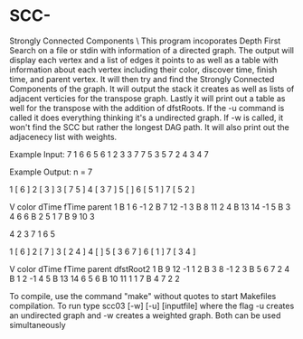# SCC-
Strongly Connected Components \\
This program incoporates Depth First Search on a file or 
stdin with information of a directed graph. The output will
display each vertex and a list of edges it points to as well
as a table with information about each vertex including
their color, discover time, finish time, and parent vertex.
It will then try and find the Strongly Connected Components
of the graph. It will output the stack it creates as well
as lists of adjacent verticies for the transpose graph.
Lastly it will print out a table as well for the transpose
with the addition of dfstRoots. If the -u command is called
it does everything thinking it's a undirected graph.
If -w is called, it won't find the SCC but rather 
the longest DAG path. It will also print out the 
adjacenecy list with weights.

Example Input:
7
1 6
6 5
6 1
2 3
3 7
7 5
3 5
7 2
4 3
4 7

Example Output:
n = 7

1 [ 6 ]
2 [ 3 ]
3 [ 7 5 ]
4 [ 3 7 ]
5 [ ]
6 [ 5 1 ]
7 [ 5 2 ]

V   color dTime fTime parent
1       B     1     6     -1
2       B     7    12     -1
3       B     8    11      2
4       B    13    14     -1
5       B     3     4      6
6       B     2     5      1
7       B     9    10      3

4 2 3 7 1 6 5 

1 [ 6 ]
2 [ 7 ]
3 [ 2 4 ]
4 [ ]
5 [ 3 6 7 ]
6 [ 1 ]
7 [ 3 4 ]

V   color dTime fTime parent dfstRoot2
1       B     9    12     -1         1
2       B     3     8     -1         2
3       B     5     6      7         2
4       B     1     2     -1         4
5       B    13    14      6         5
6       B    10    11      1         1
7       B     4     7      2         2


To compile, use the command "make" without quotes to start
Makefiles compilation. To run type scc03 [-w] [-u] [inputfile]
where the flag -u creates an undirected graph and -w creates
a weighted graph. Both can be used simultaneously  
